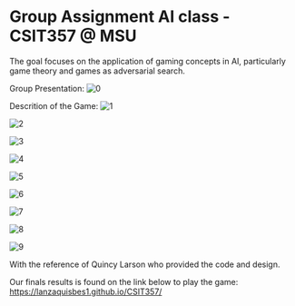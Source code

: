 # Group Assignment AI class - CSIT357 @ MSU 

The goal focuses on the application of gaming concepts in AI, particularly game theory and games as adversarial search.
  
  Group Presentation:
  ![0](https://user-images.githubusercontent.com/98554552/228693388-5a2d41e6-3654-46d1-a122-01df54014ebe.jpg)
  
  Descrition of the Game:
  ![1](https://user-images.githubusercontent.com/98554552/228694707-f9f612ec-6069-4aab-ac3b-f77ca667e9a1.jpg)
  
  ![2](https://user-images.githubusercontent.com/98554552/228698286-d45ca941-1580-46fe-8f93-4475f97e759d.jpg)

  ![3](https://user-images.githubusercontent.com/98554552/228698311-e27bff4f-80cd-4168-9a23-1985d439b07f.jpg)

  ![4](https://user-images.githubusercontent.com/98554552/228698325-1734faa7-eefa-4648-a015-20272195af11.jpg)

  ![5](https://user-images.githubusercontent.com/98554552/228698337-f272861e-6d84-4c08-97d7-ea46127b680a.jpg)
  
  ![6](https://user-images.githubusercontent.com/98554552/228698350-df4d24e3-ceb7-45c5-82ec-80a46929fc2a.jpg)
  
  ![7](https://user-images.githubusercontent.com/98554552/228698363-595dedd6-8e9d-4af5-9369-652370d7e44a.jpg)

  ![8](https://user-images.githubusercontent.com/98554552/228698379-e602a770-8210-4274-b827-9a6a444e5420.jpg)

  ![9](https://user-images.githubusercontent.com/98554552/228698391-7fd1c178-6103-4fef-a9c0-f9acc4ed41c0.jpg)




  

With the reference of Quincy Larson who provided the code and design. 

Our finals results is found on the link below to play the game:
  https://lanzaquisbes1.github.io/CSIT357/
  
